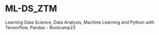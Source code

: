 # ML-DS_ZTM
Learning Data Science, Data Analysis, Machine Learning and Python with Tensorflow, Pandas - Bootcamp23
